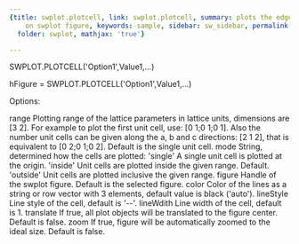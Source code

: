 ```yaml
---
{title: swplot.plotcell, link: swplot.plotcell, summary: plots the edges of unit cells
    on swplot figure, keywords: sample, sidebar: sw_sidebar, permalink: swplot_plotcell.html,
  folder: swplot, mathjax: 'true'}

---
```

 
SWPLOT.PLOTCELL('Option1',Value1,...)
 
hFigure = SWPLOT.PLOTCELL('Option1',Value1,...)
 
Options:
 
range     Plotting range of the lattice parameters in lattice units,
          dimensions are [3 2]. For example to plot the first unit cell,
          use: [0 1;0 1;0 1]. Also the number unit cells can be given
          along the a, b and c directions: [2 1 2], that is equivalent to
          [0 2;0 1;0 2]. Default is the single unit cell.
mode      String, determined how the cells are plotted:
              'single'    A single unit cell is plotted at the origin.
              'inside'    Unit cells are plotted inside the given
                          range. Default.
              'outside'   Unit cells are plotted inclusive the given
                              range.
figure    Handle of the swplot figure. Default is the selected figure.
color     Color of the lines as a string or row vector with 3 elements, 
          default value is black ('auto').
lineStyle Line style of the cell, default is '--'.
lineWdith Line width of the cell, default is 1.
translate If true, all plot objects will be translated to the figure
          center. Default is false.
zoom      If true, figure will be automatically zoomed to the ideal size.
          Default is false.
 

